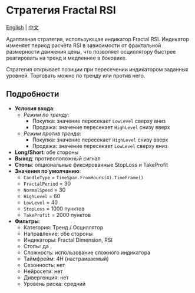 # Стратегия Fractal RSI
[English](README.md) | [中文](README_cn.md)

Адаптивная стратегия, использующая индикатор Fractal RSI.
Индикатор изменяет период расчёта RSI в зависимости от фрактальной размерности движения цены,
что позволяет осциллятору быстрее реагировать на тренд и медленнее в боковике.

Стратегия открывает позиции при пересечении индикатором заданных уровней.
Торговать можно по тренду или против него.

## Подробности

- **Условия входа**:
  - *Режим по тренду*:
    - Покупка: значение пересекает `LowLevel` сверху вниз
    - Продажа: значение пересекает `HighLevel` снизу вверх
  - *Режим против тренда*:
    - Покупка: значение пересекает `HighLevel` снизу вверх
    - Продажа: значение пересекает `LowLevel` сверху вниз
- **Long/Short**: обе стороны
- **Выход**: противоположный сигнал
- **Стопы**: опциональные фиксированные StopLoss и TakeProfit
- **Значения по умолчанию**:
  - `CandleType` = `TimeSpan.FromHours(4).TimeFrame()`
  - `FractalPeriod` = 30
  - `NormalSpeed` = 30
  - `HighLevel` = 60
  - `LowLevel` = 40
  - `StopLoss` = 1000 пунктов
  - `TakeProfit` = 2000 пунктов
- **Фильтры**:
  - Категория: Тренд / Осциллятор
  - Направление: обе стороны
  - Индикаторы: Fractal Dimension, RSI
  - Стопы: да
  - Сложность: использование сложного индикатора
  - Таймфрейм: 4H (настраиваемый)
  - Сезонность: нет
  - Нейросети: нет
  - Дивергенция: нет
  - Уровень риска: средний
